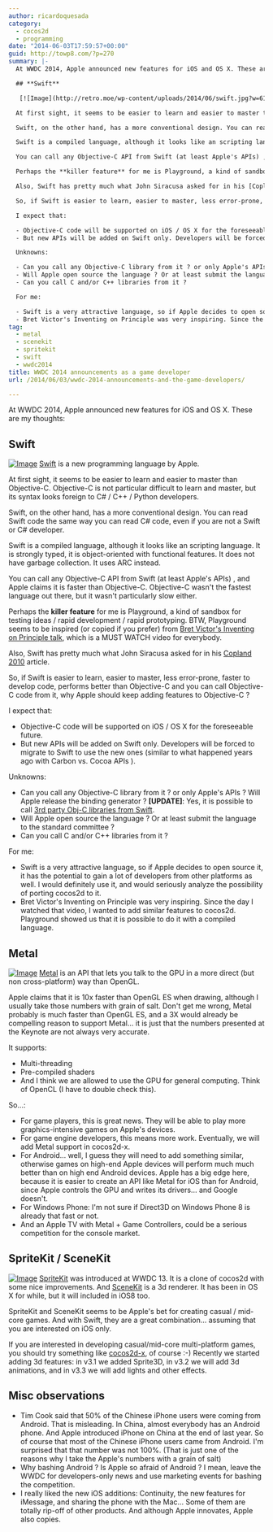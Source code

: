 ```yaml
---
author: ricardoquesada
category:
  - cocos2d
  - programming
date: "2014-06-03T17:59:57+00:00"
guid: http://towp8.com/?p=270
summary: |-
  At WWDC 2014, Apple announced new features for iOS and OS X. These are my thoughts:

  ## **Swift**

   [![Image](http://retro.moe/wp-content/uploads/2014/06/swift.jpg?w=610)](http://retro.moe/wp-content/uploads/2014/06/swift.jpg) [Swift](https://developer.apple.com/swift/) is a new programming language by Apple.

  At first sight, it seems to be easier to learn and easier to master than Objective-C. Objective-C is not particular difficult to learn and master, but its syntax looks foreign to C# / C++ / Python developers.

  Swift, on the other hand, has a more conventional design. You can read Swift code the same way you can read C# code, even if you are not a Swift or C# developer.

  Swift is a compiled language, although it looks like an scripting language. It is strongly typed, it is object-oriented with functional features. It does not have garbage collection. It uses ARC instead.

  You can call any Objective-C API from Swift (at least Apple's APIs) , and Apple claims it is faster than Objective-C. Objective-C wasn't the fastest language out there, but it wasn't particularly slow either.

  Perhaps the **killer feature** for me is Playground, a kind of sandbox for testing ideas / rapid development / rapid prototyping. BTW, Playground seems to be inspired (or copied if you prefer) from [Bret Victor's Inventing on Principle talk](http://vimeo.com/36579366), which is a MUST WATCH video for everybody.

  Also, Swift has pretty much what John Siracusa asked for in his [Copland 2010](http://arstechnica.com/apple/news/2010/06/copland-2010-revisited.ars) article.

  So, if Swift is easier to learn, easier to master, less error-prone, faster to develop code, performs better than Objective-C and you can call Objective-C code from it, why Apple should keep adding features to Objective-C ?

  I expect that:

  - Objective-C code will be supported on iOS / OS X for the foreseeable future.
  - But new APIs will be added on Swift only. Developers will be forced to migrate to Swift to use the new ones (similar to what happened years ago with Carbon vs. Cocoa APIs ).

  Unknowns:

  - Can you call any Objective-C library from it ? or only Apple's APIs ? Will Apple release the binding generator ? **\[UPDATE\]**: Yes, it is possible to call [3rd party Obj-C libraries from Swift](http://ericasadun.com/2014/06/03/swift-combining-objc-and-swift-in-one-project/).
  - Will Apple open source the language ? Or at least submit the language to the standard committee ?
  - Can you call C and/or C++ libraries from it ?

  For me:

  - Swift is a very attractive language, so if Apple decides to open source it, it has the potential to gain a lot of developers from other platforms as well. I would definitely use it, and would seriously analyze the possibility of porting cocos2d to it.
  - Bret Victor's Inventing on Principle was very inspiring. Since the day I watched that video, I wanted to add similar features to cocos2d. Playground showed us that it is possible to do it with a compiled language.
tag:
  - metal
  - scenekit
  - spritekit
  - swift
  - wwdc2014
title: WWDC 2014 announcements as a game developer
url: /2014/06/03/wwdc-2014-announcements-and-the-game-developers/

---
```

At WWDC 2014, Apple announced new features for iOS and OS X. These are my thoughts:

## **Swift**

 [![Image](/wp-content/uploads/2014/06/swift.jpg?w=610)](/wp-content/uploads/2014/06/swift.jpg) [Swift](https://developer.apple.com/swift/) is a new programming language by Apple.

At first sight, it seems to be easier to learn and easier to master than Objective-C. Objective-C is not particular difficult to learn and master, but its syntax looks foreign to C# / C++ / Python developers.

Swift, on the other hand, has a more conventional design. You can read Swift code the same way you can read C# code, even if you are not a Swift or C# developer.

Swift is a compiled language, although it looks like an scripting language. It is strongly typed, it is object-oriented with functional features. It does not have garbage collection. It uses ARC instead.

You can call any Objective-C API from Swift (at least Apple's APIs) , and Apple claims it is faster than Objective-C. Objective-C wasn't the fastest language out there, but it wasn't particularly slow either.

Perhaps the **killer feature** for me is Playground, a kind of sandbox for testing ideas / rapid development / rapid prototyping. BTW, Playground seems to be inspired (or copied if you prefer) from [Bret Victor's Inventing on Principle talk](http://vimeo.com/36579366), which is a MUST WATCH video for everybody.

Also, Swift has pretty much what John Siracusa asked for in his [Copland 2010](http://arstechnica.com/apple/news/2010/06/copland-2010-revisited.ars) article.

So, if Swift is easier to learn, easier to master, less error-prone, faster to develop code, performs better than Objective-C and you can call Objective-C code from it, why Apple should keep adding features to Objective-C ?

I expect that:

- Objective-C code will be supported on iOS / OS X for the foreseeable future.
- But new APIs will be added on Swift only. Developers will be forced to migrate to Swift to use the new ones (similar to what happened years ago with Carbon vs. Cocoa APIs ).

Unknowns:

- Can you call any Objective-C library from it ? or only Apple's APIs ? Will Apple release the binding generator ? **\[UPDATE\]**: Yes, it is possible to call [3rd party Obj-C libraries from Swift](http://ericasadun.com/2014/06/03/swift-combining-objc-and-swift-in-one-project/).
- Will Apple open source the language ? Or at least submit the language to the standard committee ?
- Can you call C and/or C++ libraries from it ?

For me:

- Swift is a very attractive language, so if Apple decides to open source it, it has the potential to gain a lot of developers from other platforms as well. I would definitely use it, and would seriously analyze the possibility of porting cocos2d to it.
- Bret Victor's Inventing on Principle was very inspiring. Since the day I watched that video, I wanted to add similar features to cocos2d. Playground showed us that it is possible to do it with a compiled language.

## **Metal**

 [![Image](/wp-content/uploads/2014/06/apple-metal-api-640x393.jpg?w=630)](/wp-content/uploads/2014/06/apple-metal-api-640x393.jpg) [Metal](https://developer.apple.com/library/prerelease/ios/documentation/Miscellaneous/Conceptual/MTLProgGuide/Introduction/Introduction.html) is an API that lets you talk to the GPU in a more direct (but non cross-platform) way than OpenGL.

Apple claims that it is 10x faster than OpenGL ES when drawing, although I usually take those numbers with grain of salt. Don't get me wrong, Metal probably is much faster than OpenGL ES, and a 3X would already be compelling reason to support Metal... it is just that the numbers presented at the Keynote are not always very accurate.

It supports:

- Multi-threading
- Pre-compiled shaders
- And I think we are allowed to use the GPU for general computing. Think of OpenCL (I have to double check this).

So...:

- For game players, this is great news. They will be able to play more graphics-intensive games on Apple's devices.
- For game engine developers, this means more work. Eventually, we will add Metal support in cocos2d-x.
- For Android... well, I guess they will need to add something similar, otherwise games on high-end Apple devices will perform much much better than on high end Android devices. Apple has a big edge here, because it is easier to create an API like Metal for iOS than for Android, since Apple controls the GPU and writes its drivers... and Google doesn't.
- For Windows Phone: I'm not sure if Direct3D on Windows Phone 8 is already that fast or not.
- And an Apple TV with Metal + Game Controllers, could be a serious competition for the console market.

## **SpriteKit / SceneKit**

 [![Image](/wp-content/uploads/2014/06/spritekit-scenekit.jpg?w=440)](/wp-content/uploads/2014/06/spritekit-scenekit.jpg) [SpriteKit](https://developer.apple.com/library/ios/documentation/GraphicsAnimation/Conceptual/SpriteKit_PG/Introduction/Introduction.html) was introduced at WWDC 13. It is a clone of cocos2d with some nice improvements. And [SceneKit](https://developer.apple.com/library/mac/documentation/3DDrawing/Conceptual/SceneKit_PG/Introduction/Introduction.html) is a 3d renderer. It has been in OS X for while, but it will included in iOS8 too.

SpriteKit and SceneKit seems to be Apple's bet for creating casual / mid-core games. And with Swift, they are a great combination... assuming that you are interested on iOS only.

If you are interested in developing casual/mid-core multi-platform games, you should try something like [cocos2d-x](http://www.cocos2d-x.org/), of course :-) Recently we started adding 3d features: in v3.1 we added Sprite3D, in v3.2 we will add 3d animations, and in v3.3 we will add lights and other effects.

## **Misc observations**

- Tim Cook said that 50% of the Chinese iPhone users were coming from Android. That is misleading. In China, almost everybody has an Android phone. And Apple introduced iPhone on China at the end of last year. So of course that most of the Chinese iPhone users came from Android. I'm surprised that that number was not 100%. (That is just one of the reasons why I take the Apple's numbers with a grain of salt)
- Why bashing Android ? Is Apple so afraid of Android ? I mean, leave the WWDC for developers-only news and use marketing events for bashing the competition.
- I really liked the new iOS additions: Continuity, the new features for iMessage, and sharing the phone with the Mac... Some of them are totally rip-off of other products. And although Apple innovates, Apple also copies.
